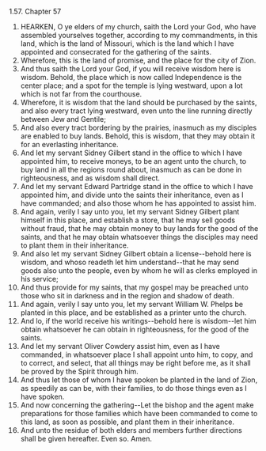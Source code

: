 1.57. Chapter 57
1. HEARKEN, O ye elders of my church, saith the Lord your God, who have assembled yourselves together, according to my commandments, in this land, which is the land of Missouri, which is the land which I have appointed and consecrated for the gathering of the saints.
2. Wherefore, this is the land of promise, and the place for the city of Zion.
3. And thus saith the Lord your God, if you will receive wisdom here is wisdom. Behold, the place which is now called Independence is the center place; and a spot for the temple is lying westward, upon a lot which is not far from the courthouse.
4. Wherefore, it is wisdom that the land should be purchased by the saints, and also every tract lying westward, even unto the line running directly between Jew and Gentile;
5. And also every tract bordering by the prairies, inasmuch as my disciples are enabled to buy lands. Behold, this is wisdom, that they may obtain it for an everlasting inheritance.
6. And let my servant Sidney Gilbert stand in the office to which I have appointed him, to receive moneys, to be an agent unto the church, to buy land in all the regions round about, inasmuch as can be done in righteousness, and as wisdom shall direct.
7. And let my servant Edward Partridge stand in the office to which I have appointed him, and divide unto the saints their inheritance, even as I have commanded; and also those whom he has appointed to assist him.
8. And again, verily I say unto you, let my servant Sidney Gilbert plant himself in this place, and establish a store, that he may sell goods without fraud, that he may obtain money to buy lands for the good of the saints, and that he may obtain whatsoever things the disciples may need to plant them in their inheritance.
9. And also let my servant Sidney Gilbert obtain a license--behold here is wisdom, and whoso readeth let him understand--that he may send goods also unto the people, even by whom he will as clerks employed in his service;
10. And thus provide for my saints, that my gospel may be preached unto those who sit in darkness and in the region and shadow of death.
11. And again, verily I say unto you, let my servant William W. Phelps be planted in this place, and be established as a printer unto the church.
12. And lo, if the world receive his writings--behold here is wisdom--let him obtain whatsoever he can obtain in righteousness, for the good of the saints.
13. And let my servant Oliver Cowdery assist him, even as I have commanded, in whatsoever place I shall appoint unto him, to copy, and to correct, and select, that all things may be right before me, as it shall be proved by the Spirit through him.
14. And thus let those of whom I have spoken be planted in the land of Zion, as speedily as can be, with their families, to do those things even as I have spoken.
15. And now concerning the gathering--Let the bishop and the agent make preparations for those families which have been commanded to come to this land, as soon as possible, and plant them in their inheritance.
16. And unto the residue of both elders and members further directions shall be given hereafter. Even so. Amen.

